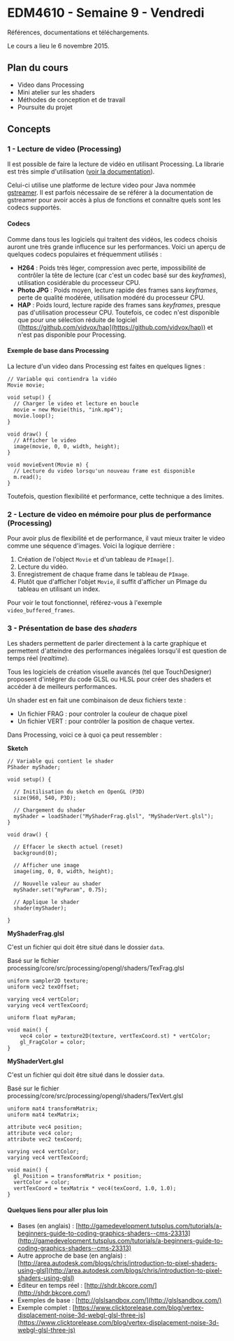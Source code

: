 EDM4610 - Semaine 9 - Vendredi
=======

Références, documentations et téléchargements.

Le cours a lieu le 6 novembre 2015.

## Plan du cours

- Video dans Processing
- Mini atelier sur les shaders
- Méthodes de conception et de travail
- Poursuite du projet

## Concepts

### 1 - Lecture de video (Processing)

Il est possible de faire la lecture de vidéo en utilisant Processing. La librarie est très simple d'utilisation ([voir la documentation](https://processing.org/reference/libraries/video/index.html)).

Celui-ci utilise une platforme de lecture video pour Java nommée [gstreamer](http://gstreamer.freedesktop.org/). Il est parfois nécessaire de se référer à la documentation de gstreamer pour avoir accès à plus de fonctions et connaître quels sont les codecs supportés.

#### Codecs

Comme dans tous les logiciels qui traitent des vidéos, les codecs choisis auront une très grande influcence sur les performances. Voici un aperçu de quelques codecs populaires et fréquemment utilisés :

- **H264** : Poids très léger, compression avec perte, impossibilité de contrôler la tête de lecture (car c'est un codec basé sur des *keyframes*), utilisation cosidérable du processeur CPU.
- **Photo JPG** : Poids moyen, lecture rapide des frames sans *keyframes*, perte de qualité modérée, utilisation modéré du processeur CPU.
- **HAP** : Poids lourd, lecture rapide des frames sans *keyframes*, presque pas d'utilisation processeur CPU. Toutefois, ce codec n'est disponible que pour une sélection réduite de logiciel ([https://github.com/vidvox/hap](https://github.com/vidvox/hap)) et n'est pas disponible pour Processing.


#### Exemple de base dans Processing

La lecture d'un video dans Processing est faites en quelques lignes :


```
// Variable qui contiendra la vidéo
Movie movie;

void setup() {
  // Charger le video et lecture en boucle
  movie = new Movie(this, "ink.mp4");
  movie.loop();
}

void draw() { 
  // Afficher le video
  image(movie, 0, 0, width, height);
}

void movieEvent(Movie m) {
  // Lecture du video lorsqu'un nouveau frame est disponible
  m.read();
}
```

Toutefois, question flexibilité et performance, cette technique a des limites.


### 2 - Lecture de video en mémoire pour plus de performance (Processing)

Pour avoir plus de flexibilité et de performance, il vaut mieux traiter le video comme une séquence d'images. Voici la logique derrière :

1. Création de l'object `Movie` et d'un tableau de `PImage[]`.
2. Lecture du vidéo.
3. Enregistrement de chaque frame dans le tableau de `PImage`.
4. Plutôt que d'afficher l'objet `Movie`, il suffit d'afficher un PImage du tableau en utilisant un index.

Pour voir le tout fonctionnel, référez-vous à l'exemple `video_buffered_frames`.


### 3 - Présentation de base des *shaders*

Les shaders permettent de parler directement à la carte graphique et permettent d'atteindre des performances inégalées lorsqu'il est question de temps réel (*realtime*).

Tous les logiciels de création visuelle avancés (tel que TouchDesigner) proposent d'intégrer du code GLSL ou HLSL pour créer des shaders et accéder à de meilleurs performances.

Un shader est en fait une combinaison de deux fichiers texte :

- Un fichier FRAG : pour controler la couleur de chaque pixel
- Un fichier VERT : pour contrôler la position de chaque vertex.

Dans Processing, voici ce à quoi ça peut ressembler :

**Sketch**

```
// Variable qui contient le shader
PShader myShader;

void setup() {

  // Initilisation du sketch en OpenGL (P3D)
  size(960, 540, P3D);
 
  // Chargement du shader
  myShader = loadShader("MyShaderFrag.glsl", "MyShaderVert.glsl");  
}

void draw() { 

  // Effacer le skecth actuel (reset)
  background(0);
  
  // Afficher une image
  image(img, 0, 0, width, height);
  
  // Nouvelle valeur au shader
  myShader.set("myParam", 0.75);
  
  // Applique le shader
  shader(myShader);
  
}
```

**MyShaderFrag.glsl**

C'est un fichier qui doit être situé dans le dossier `data`.

Basé sur le fichier processing/core/src/processing/opengl/shaders/TexFrag.glsl

```
uniform sampler2D texture;
uniform vec2 texOffset;

varying vec4 vertColor;
varying vec4 vertTexCoord;

uniform float myParam;

void main() { 
    vec4 color = texture2D(texture, vertTexCoord.st) * vertColor;
    gl_FragColor = color;
}

```

**MyShaderVert.glsl**

C'est un fichier qui doit être situé dans le dossier `data`.

Basé sur le fichier processing/core/src/processing/opengl/shaders/TexVert.glsl

```
uniform mat4 transformMatrix;
uniform mat4 texMatrix;

attribute vec4 position;
attribute vec4 color;
attribute vec2 texCoord;

varying vec4 vertColor;
varying vec4 vertTexCoord;

void main() {
  gl_Position = transformMatrix * position;
  vertColor = color;
  vertTexCoord = texMatrix * vec4(texCoord, 1.0, 1.0);
}

```

#### Quelques liens pour aller plus loin

- Bases (en anglais) : [http://gamedevelopment.tutsplus.com/tutorials/a-beginners-guide-to-coding-graphics-shaders--cms-23313](http://gamedevelopment.tutsplus.com/tutorials/a-beginners-guide-to-coding-graphics-shaders--cms-23313)
- Autre approche de base (en anglais) : [http://area.autodesk.com/blogs/chris/introduction-to-pixel-shaders-using-glsl](http://area.autodesk.com/blogs/chris/introduction-to-pixel-shaders-using-glsl)
- Éditeur en temps réel : [http://shdr.bkcore.com/](http://shdr.bkcore.com/)
- Exemples de base : [http://glslsandbox.com/](http://glslsandbox.com/)
- Exemple complet : [https://www.clicktorelease.com/blog/vertex-displacement-noise-3d-webgl-glsl-three-js](https://www.clicktorelease.com/blog/vertex-displacement-noise-3d-webgl-glsl-three-js)
